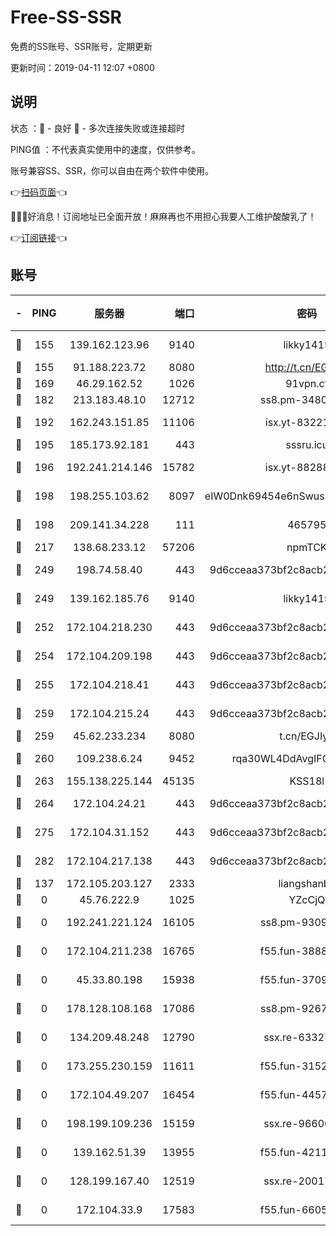 # Free-SS-SSR

免费的SS账号、SSR账号，定期更新

更新时间：2019-04-11 12:07 +0800

## 说明

状态     ：🙂 - 良好 🙁 - 多次连接失败或连接超时

PING值   ：不代表真实使用中的速度，仅供参考。

账号兼容SS、SSR，你可以自由在两个软件中使用。

👉[扫码页面](https://liesauer.github.io/Free-SS-SSR/)👈

🎉🎉🎉好消息！订阅地址已全面开放！麻麻再也不用担心我要人工维护酸酸乳了！

👉[订阅链接](https://www.liesauer.net/yogurt/subscribe?ACCESS_TOKEN=DAYxR3mMaZAsaqUb)👈

## 账号

|-|PING|服务器|端口|密码|加密方式|区域|
|:----:|:----:|:-----:|-----:|:----:|:----:|:----:|
|🙂|155|139.162.123.96|9140|likky1415|aes-256-cfb|JP|
|🙂|155|91.188.223.72|8080|http://t.cn/EGJIyrl|rc4-md5|RU|
|🙂|169|46.29.162.52|1026|91vpn.cf|rc4-md5|RU|
|🙂|182|213.183.48.10|12712|ss8.pm-34809134|rc4-md5|RU|
|🙂|192|162.243.151.85|11106|isx.yt-83221950|aes-256-cfb|US|
|🙂|195|185.173.92.181|443|sssru.icu|rc4-md5|RU|
|🙂|196|192.241.214.146|15782|isx.yt-88288711|aes-256-cfb|US|
|🙂|198|198.255.103.62|8097|eIW0Dnk69454e6nSwuspv9DmS201tQ0D|aes-256-cfb|US|
|🙂|198|209.141.34.228|111|465795|aes-256-cfb|US|
|🙂|217|138.68.233.12|57206|npmTCK|rc4-md5|US|
|🙂|249|198.74.58.40|443|9d6cceaa373bf2c8acb22e60b6a58be6|aes-256-cfb|US|
|🙂|249|139.162.185.76|9140|likky1415|aes-256-cfb|DE|
|🙂|252|172.104.218.230|443|9d6cceaa373bf2c8acb22e60b6a58be6|aes-256-cfb|US|
|🙂|254|172.104.209.198|443|9d6cceaa373bf2c8acb22e60b6a58be6|aes-256-cfb|US|
|🙂|255|172.104.218.41|443|9d6cceaa373bf2c8acb22e60b6a58be6|aes-256-cfb|US|
|🙂|259|172.104.215.24|443|9d6cceaa373bf2c8acb22e60b6a58be6|aes-256-cfb|US|
|🙂|259|45.62.233.234|8080|t.cn/EGJIyrl|rc4-md5|CA|
|🙂|260|109.238.6.24|9452|rqa30WL4DdAvgIFG6Fs3znzTa|aes-256-cfb|FR|
|🙂|263|155.138.225.144|45135|KSS18l|rc4-md5|US|
|🙂|264|172.104.24.21|443|9d6cceaa373bf2c8acb22e60b6a58be6|aes-256-cfb|US|
|🙂|275|172.104.31.152|443|9d6cceaa373bf2c8acb22e60b6a58be6|aes-256-cfb|US|
|🙂|282|172.104.217.138|443|9d6cceaa373bf2c8acb22e60b6a58be6|aes-256-cfb|US|
|🙂|137|172.105.203.127|2333|liangshanbo|chacha20|JP|
|🙁|0|45.76.222.9|1025|YZcCjQ|rc4-md5|JP|
|🙁|0|192.241.221.124|16105|ss8.pm-93095880|aes-256-cfb|US|
|🙁|0|172.104.211.238|16765|f55.fun-38882804|aes-256-cfb|US|
|🙁|0|45.33.80.198|15938|f55.fun-37093632|aes-256-cfb|US|
|🙁|0|178.128.108.168|17086|ss8.pm-92671065|aes-256-cfb|SG|
|🙁|0|134.209.48.248|12790|ssx.re-63327109|aes-256-cfb|US|
|🙁|0|173.255.230.159|11611|f55.fun-31525940|aes-256-cfb|US|
|🙁|0|172.104.49.207|16454|f55.fun-44571125|aes-256-cfb|SG|
|🙁|0|198.199.109.236|15159|ssx.re-96600501|aes-256-cfb|US|
|🙁|0|139.162.51.39|13955|f55.fun-42110980|aes-256-cfb|SG|
|🙁|0|128.199.167.40|12519|ssx.re-20017182|aes-256-cfb|SG|
|🙁|0|172.104.33.9|17583|f55.fun-66050377|aes-256-cfb|SG|
